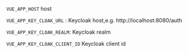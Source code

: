 
`VUE_APP_HOST` host

`VUE_APP_KEY_CLOAK_URL` : Keycloak host,e.g. http://localhost:8080/auth

`VUE_APP_KEY_CLOAK_REALM`: Keycloak realm

`VUE_APP_KEY_CLOAK_CLIENT_ID` Keycloak client id